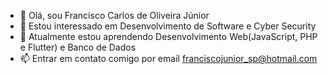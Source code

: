 - 👋 Olá, sou Francisco Carlos de Oliveira Júnior
- 👀 Estou interessado em Desenvolvimento de Software e Cyber Security
- 🌱 Atualmente estou aprendendo Desenvolvimento Web(JavaScript, PHP e Flutter) e Banco de Dados
- 📫 Entrar em contato comigo por email franciscojunior_sp@hotmail.com
